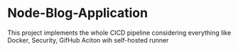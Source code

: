 # Node-Blog-Application
This project implements the  whole CICD pipeline considering everything like Docker, Security, GifHub Aciton wih self-hosted runner 
